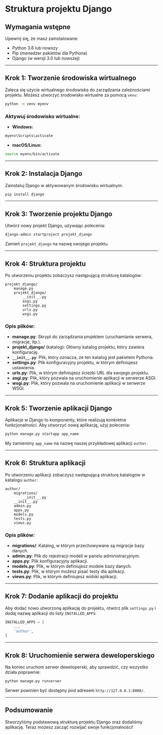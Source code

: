 # Struktura projektu Django

## Wymagania wstępne

Upewnij się, że masz zainstalowane:

- Python 3.6 lub nowszy
- Pip (menedżer pakietów dla Pythona)
- Django (w wersji 3.0 lub nowszej)

---

## Krok 1: Tworzenie środowiska wirtualnego

Zaleca się użycie wirtualnego środowiska do zarządzania zależnościami projektu. Możesz utworzyć środowisko wirtualne za pomocą `venv`:

```bash
python -m venv myenv
```

### Aktywuj środowisko wirtualne:

- **Windows:**

```bash
myenv\Scripts\activate
```

- **macOS/Linux:**

```bash
source myenv/bin/activate
```

---

## Krok 2: Instalacja Django

Zainstaluj Django w aktywowanym środowisku wirtualnym:

```bash
pip install django
```

---

## Krok 3: Tworzenie projektu Django

Utwórz nowy projekt Django, używając polecenia:

```bash
django-admin startproject projekt_django
```

Zamień `projekt_django` na nazwę swojego projektu.

---

## Krok 4: Struktura projektu

Po utworzeniu projektu zobaczysz następującą strukturę katalogów:

```
projekt_django/
    manage.py
    projekt_django/
        __init__.py
        asgi.py
        settings.py
        urls.py
        wsgi.py
```

### Opis plików:

- **manage.py**: Skrypt do zarządzania projektem (uruchamianie serwera, migracje, itp.).
- **projekt_django/** (katalog): Główny katalog projektu, który zawiera konfigurację.
- **`__init__.py`**: Plik, który oznacza, że ten katalog jest pakietem Pythona.
- **settings.py**: Plik konfiguracyjny projektu, w którym definiujesz ustawienia.
- **urls.py**: Plik, w którym definiujesz ścieżki URL dla swojego projektu.
- **asgi.py**: Plik, który pozwala na uruchomienie aplikacji w serwerze ASGI.
- **wsgi.py**: Plik, który pozwala na uruchomienie aplikacji w serwerze WSGI.

---

## Krok 5: Tworzenie aplikacji Django

Aplikacje w Django to komponenty, które realizują konkretne funkcjonalności. Aby utworzyć nową aplikację, użyj polecenia:

```bash
python manage.py startapp app_name
```

My zamienimy `app_name` na nazwę naszej przykładowej aplikacji `author`.

---

## Krok 6: Struktura aplikacji

Po utworzeniu aplikacji zobaczysz następującą strukturę katalogów w katalogu `author`:

```
author/
    migrations/
        __init__.py
    __init__.py
    admin.py
    apps.py
    models.py
    tests.py
    views.py
```

### Opis plików:

- **migrations/**: Katalog, w którym przechowywane są migracje bazy danych.
- **admin.py**: Plik do rejestracji modeli w panelu administracyjnym.
- **apps.py**: Plik konfiguracyjny aplikacji.
- **models.py**: Plik, w którym definiujesz modele bazy danych.
- **tests.py**: Plik, w którym możesz pisać testy dla aplikacji.
- **views.py**: Plik, w którym definiujesz widoki aplikacji.

---

## Krok 7: Dodanie aplikacji do projektu

Aby dodać nowo utworzoną aplikację do projektu, otwórz plik `settings.py` i dodaj nazwę aplikacji do listy `INSTALLED_APPS`:

```python
INSTALLED_APPS = [
    ...
    'author',
]
```

---

## Krok 8: Uruchomienie serwera deweloperskiego

Na koniec uruchom serwer deweloperski, aby sprawdzić, czy wszystko działa poprawnie:

```bash
python manage.py runserver
```

Serwer powinien być dostępny pod adresem `http://127.0.0.1:8000/`.

---

## Podsumowanie

Stworzyliśmy podstawową strukturę projektu Django oraz dodaliśmy aplikację. Teraz możesz zacząć rozwijać swoje funkcjonalności!
